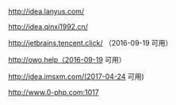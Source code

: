 http://idea.lanyus.com/

http://idea.qinxi1992.cn/

http://jetbrains.tencent.click/ （2016-09-19 可用）

http://owo.help（2016-09-19 可用）

http://idea.imsxm.com/(2017-04-24 可用)

http://www.0-php.com:1017